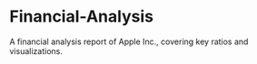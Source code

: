 # Financial-Analysis
A financial analysis report of Apple Inc., covering key ratios and visualizations.
